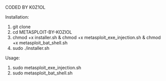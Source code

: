 CODED BY K0Z1OL

Installation:

1. git clone 
2. cd METASPLOIT-BY-KOZIOL
3. chmod +x installer.sh & chmod +x metasploit_exe_injection.sh & chmod +x metasploit_bat_shell.sh
4. sudo ./installer.sh


Usage:

1. sudo metasploit_exe_injection.sh
2. sudo metasploit_bat_shell.sh
